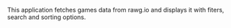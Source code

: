 This application fetches games data from rawg.io and displays it with fiters, search and sorting options.
